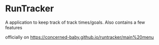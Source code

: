 # RunTracker
A application to keep track of track times/goals. Also contains a few features

officially on https://concerned-baby.github.io/runtracker/main%20menu
